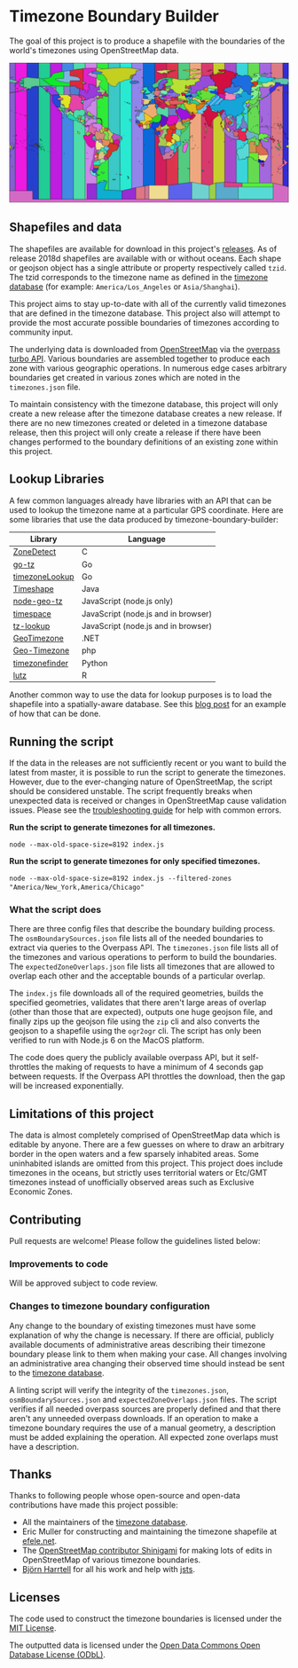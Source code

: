 # Timezone Boundary Builder

The goal of this project is to produce a shapefile with the boundaries of the world's timezones using OpenStreetMap data.

<p align="center"><img src="2018g.png" /></p>

## Shapefiles and data

The shapefiles are available for download in this project's [releases](https://github.com/evansiroky/timezone-boundary-builder/releases). As of release 2018d shapefiles are available with or without oceans.  Each shape or geojson object has a single attribute or property respectively called `tzid`.  The tzid corresponds to the timezone name as defined in the [timezone database](https://www.iana.org/time-zones) (for example: `America/Los_Angeles` or `Asia/Shanghai`).

This project aims to stay up-to-date with all of the currently valid timezones that are defined in the timezone database.  This project also will attempt to provide the most accurate possible boundaries of timezones according to community input.

The underlying data is downloaded from [OpenStreetMap](http://www.openstreetmap.org/) via the [overpass turbo API](http://overpass-turbo.eu/).  Various boundaries are assembled together to produce each zone with various geographic operations.  In numerous edge cases arbitrary boundaries get created in various zones which are noted in the `timezones.json` file.

To maintain consistency with the timezone database, this project will only create a new release after the timezone database creates a new release.  If there are no new timezones created or deleted in a timezone database release, then this project will only create a release if there have been changes performed to the boundary definitions of an existing zone within this project.

## Lookup Libraries

A few common languages already have libraries with an API that can be used to lookup the timezone name at a particular GPS coordinate.  Here are some libraries that use the data produced by timezone-boundary-builder:

| Library | Language |
| -- | -- |
| [ZoneDetect](https://github.com/BertoldVdb/ZoneDetect) | C |
| [go-tz](https://github.com/ugjka/go-tz) | Go |
| [timezoneLookup](https://github.com/evanoberholster/timezoneLookup) | Go |
| [Timeshape](https://github.com/RomanIakovlev/timeshape) | Java |
| [node-geo-tz](https://github.com/evansiroky/node-geo-tz/) | JavaScript (node.js only) |
| [timespace](https://github.com/mapbox/timespace) | JavaScript (node.js and in browser) |
| [tz-lookup](https://github.com/darkskyapp/tz-lookup/) | JavaScript (node.js and in browser) |
| [GeoTimezone](https://github.com/mj1856/GeoTimeZone) | .NET |
| [Geo-Timezone](https://github.com/minube/geo-timezone) | php |
| [timezonefinder](https://github.com/MrMinimal64/timezonefinder) | Python |
| [lutz](https://github.com/ateucher/lutz) | R |

Another common way to use the data for lookup purposes is to load the shapefile into a spatially-aware database.  See this [blog post](https://simonwillison.net/2017/Dec/12/location-time-zone-api/) for an example of how that can be done.

## Running the script

If the data in the releases are not sufficiently recent or you want to build the latest from master, it is possible to run the script to generate the timezones.  However, due to the ever-changing nature of OpenStreetMap, the script should be considered unstable.  The script frequently breaks when unexpected data is received or changes in OpenStreetMap cause validation issues.  Please see the [troubleshooting guide](https://github.com/evansiroky/timezone-boundary-builder/wiki/Troubleshooting) for help with common errors.

**Run the script to generate timezones for all timezones.**

```shell
node --max-old-space-size=8192 index.js
```

**Run the script to generate timezones for only specified timezones.**

```shell
node --max-old-space-size=8192 index.js --filtered-zones "America/New_York,America/Chicago"
```

### What the script does

There are three config files that describe the boundary building process.  The `osmBoundarySources.json` file lists all of the needed boundaries to extract via queries to the Overpass API.  The `timezones.json` file lists all of the timezones and various operations to perform to build the boundaries.  The `expectedZoneOverlaps.json` file lists all timezones that are allowed to overlap each other and the acceptable bounds of a particular overlap.  

The `index.js` file downloads all of the required geometries, builds the specified geometries, validates that there aren't large areas of overlap (other than those that are expected), outputs one huge geojson file, and finally zips up the geojson file using the `zip` cli and also converts the geojson to a shapefile using the `ogr2ogr` cli.  The script has only been verified to run with Node.js 6 on the MacOS platform.

The code does query the publicly available overpass API, but it self-throttles the making of requests to have a minimum of 4 seconds gap between requests.  If the Overpass API throttles the download, then the gap will be increased exponentially.

## Limitations of this project

The data is almost completely comprised of OpenStreetMap data which is editable by anyone.  There are a few guesses on where to draw an arbitrary border in the open waters and a few sparsely inhabited areas.  Some uninhabited islands are omitted from this project.  This project does include timezones in the oceans, but strictly uses territorial waters or Etc/GMT timezones instead of unofficially observed areas such as Exclusive Economic Zones.

## Contributing

Pull requests are welcome!  Please follow the guidelines listed below:

### Improvements to code

Will be approved subject to code review.

### Changes to timezone boundary configuration

Any change to the boundary of existing timezones must have some explanation of why the change is necessary.  If there are official, publicly available documents of administrative areas describing their timezone boundary please link to them when making your case.  All changes involving an administrative area changing their observed time should instead be sent to the [timezone database](https://www.iana.org/time-zones).

A linting script will verify the integrity of the `timezones.json`, `osmBoundarySources.json` and `expectedZoneOverlaps.json` files.  The script verifies if all needed overpass sources are properly defined and that there aren't any unneeded overpass downloads.  If an operation to make a timezone boundary requires the use of a manual geometry, a description must be added explaining the operation.  All expected zone overlaps must have a description.

## Thanks

Thanks to following people whose open-source and open-data contributions have made this project possible:

- All the maintainers of the [timezone database](https://www.iana.org/time-zones).  
- Eric Muller for constructing and maintaining the timezone shapefile at [efele.net](http://efele.net/maps/tz/world/).  
- The [OpenStreetMap contributor Shinigami](https://www.openstreetmap.org/user/Shinigami) for making lots of edits in OpenStreetMap of various timezone boundaries.
- [Björn Harrtell](https://github.com/bjornharrtell) for all his work and help with [jsts](https://github.com/bjornharrtell/jsts).

## Licenses

The code used to construct the timezone boundaries is licensed under the [MIT License](https://opensource.org/licenses/MIT).

The outputted data is licensed under the [Open Data Commons Open Database License (ODbL)](http://opendatacommons.org/licenses/odbl/).

